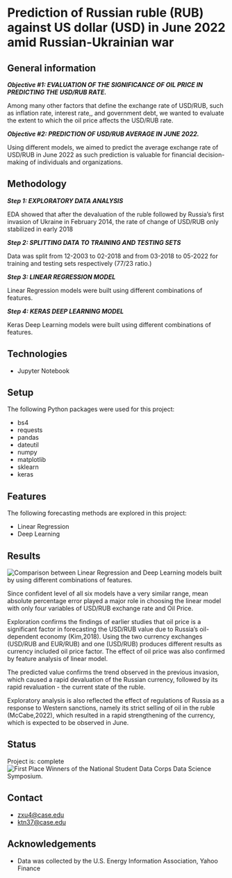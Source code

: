# Prediction of Russian ruble (RUB) against US dollar (USD) in June 2022 amid Russian-Ukrainian war

## General information 
***Objective #1: EVALUATION OF THE SIGNIFICANCE OF OIL PRICE IN PREDICTING THE USD/RUB RATE.***

Among many other factors that define the exchange rate of USD/RUB, such as inflation rate, interest rate,, and government debt, we wanted to evaluate the extent to which the oil price affects the USD/RUB rate. 

***Objective #2: PREDICTION OF USD/RUB AVERAGE IN JUNE 2022.***

Using different models, we aimed to predict the average exchange rate of USD/RUB in June 2022 as such prediction is valuable for financial decision-making of individuals and organizations. 

## Methodology
***Step 1: EXPLORATORY  DATA  ANALYSIS*** 

EDA showed that after the devaluation of the ruble followed by  Russia’s first invasion of Ukraine in February 2014, the rate of change of USD/RUB only stabilized in early 2018

***Step 2: SPLITTING DATA TO TRAINING AND TESTING SETS***

Data was split from 12-2003 to 02-2018 and from 03-2018 to 05-2022 for training and testing sets respectively (77/23 ratio.) 

***Step 3:  LINEAR REGRESSION MODEL***

Linear Regression models were built using different combinations of features.

***Step 4:  KERAS DEEP LEARNING MODEL***

Keras Deep Learning models were built using different combinations of features.

## Technologies 
* Jupyter Notebook

## Setup 
The following Python packages were used for this project: 

* bs4
* requests
* pandas
* dateutil 
* numpy 
* matplotlib
* sklearn
* keras

## Features 
The following forecasting methods are explored in this project:

* Linear Regression
* Deep Learning 

## Results 
![Comparison between Linear Regression and Deep Learning models built by using different combinations of features.](https://github.com/juldyzmurat/USD-RUB-rate-amid-Russian-Ukrainian-war/blob/main/Results.png?raw=true)

Since confident level of all six models have a very similar range, mean absolute percentage error played a major role in choosing the linear model with only four variables of USD/RUB exchange rate and Oil Price.

Exploration confirms the findings of earlier studies that oil price is a significant factor in forecasting the USD/RUB value due to Russia’s oil-dependent economy (Kim,2018). Using the two currency exchanges (USD/RUB and EUR/RUB) and one (USD/RUB) produces different results as currency included oil price factor. The effect of oil price was also confirmed by feature analysis of linear model. 

The predicted value confirms the trend observed in the previous invasion, which caused a rapid devaluation of the Russian currency, followed by its rapid revaluation - the current state of the ruble. 

Exploratory analysis is also reflected the effect of regulations of Russia as a response to Western sanctions, namely its strict selling of oil in the ruble (McCabe,2022), which resulted in a rapid strengthening of the currency, which is expected to be observed in June. 

## Status 
Project is: complete
![First Place Winners of the National Student Data Corps Data Science Symposium.](https://github.com/juldyzmurat/USD-RUB-rate-amid-Russian-Ukrainian-war/blob/main/first%20place.png?raw=true)

## Contact 
* zxu4@case.edu
* ktn37@case.edu
## Acknowledgements 
* Data was collected by the  U.S. Energy Information Association, Yahoo Finance

